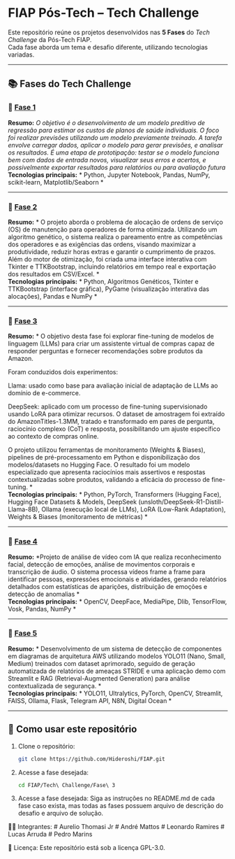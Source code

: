 # FIAP Pós-Tech – Tech Challenge

Este repositório reúne os projetos desenvolvidos nas **5 Fases** do *Tech Challenge* da Pós-Tech FIAP.  
Cada fase aborda um tema e desafio diferente, utilizando tecnologias variadas.

---

## 📚 Fases do Tech Challenge

### 🔹 [Fase 1](Tech%20Challenge/Fase%201)
**Resumo:** *O objetivo é o desenvolvimento de um modelo preditivo de regressão para estimar os custos de planos de saúde individuais. O foco foi realizar previsões utilizando um modelo previamente treinado. A tarefa envolve carregar dados, aplicar o modelo para gerar previsões, e analisar os resultados. É uma etapa de prototipação: testar se o modelo funciona bem com dados de entrada novos, visualizar seus erros e acertos, e possivelmente exportar resultados para relatórios ou para avaliação futura*  
**Tecnologias principais:** * Python, Jupyter Notebook, Pandas, NumPy, scikit-learn, Matplotlib/Seaborn *

---

### 🔹 [Fase 2](Tech%20Challenge/Fase%202)
**Resumo:** * O projeto aborda o problema de alocação de ordens de serviço (OS) de manutenção para operadores de forma otimizada. Utilizando um algoritmo genético, o sistema realiza o pareamento entre as competências dos operadores e as exigências das ordens, visando maximizar a produtividade, reduzir horas extras e garantir o cumprimento de prazos. Além do motor de otimização, foi criada uma interface interativa com Tkinter e TTKBootstrap, incluindo relatórios em tempo real e exportação dos resultados em CSV/Excel. *  
**Tecnologias principais:** * Python, Algoritmos Genéticos, Tkinter e TTKBootstrap (interface gráfica), PyGame (visualização interativa das alocações), Pandas e NumPy *

---

### 🔹 [Fase 3](Tech%20Challenge/Fase%203)
**Resumo:** * O objetivo desta fase foi explorar fine-tuning de modelos de linguagem (LLMs) para criar um assistente virtual de compras capaz de responder perguntas e fornecer recomendações sobre produtos da Amazon.

Foram conduzidos dois experimentos:

Llama: usado como base para avaliação inicial de adaptação de LLMs ao domínio de e-commerce.

DeepSeek: aplicado com um processo de fine-tuning supervisionado usando LoRA para otimizar recursos. O dataset de amostragem foi extraído do AmazonTitles-1.3MM, tratado e transformado em pares de pergunta, raciocínio complexo (CoT) e resposta, possibilitando um ajuste específico ao contexto de compras online.

O projeto utilizou ferramentas de monitoramento (Weights & Biases), pipelines de pré-processamento em Python e disponibilização dos modelos/datasets no Hugging Face. O resultado foi um modelo especializado que apresenta raciocínios mais assertivos e respostas contextualizadas sobre produtos, validando a eficácia do processo de fine-tuning. *  
**Tecnologias principais:** * Python, PyTorch, Transformers (Hugging Face), Hugging Face Datasets & Models, DeepSeek (unsloth/DeepSeek-R1-Distill-Llama-8B), Ollama (execução local de LLMs), LoRA (Low-Rank Adaptation), Weights & Biases (monitoramento de métricas) *

---

### 🔹 [Fase 4](Tech%20Challenge/Fase%204)
**Resumo:** *Projeto de análise de vídeo com IA que realiza reconhecimento facial, detecção de emoções, análise de movimentos corporais e transcrição de áudio. O sistema processa vídeos frame a frame para identificar pessoas, expressões emocionais e atividades, gerando relatórios detalhados com estatísticas de aparições, distribuição de emoções e detecção de anomalias *  
**Tecnologias principais:** * OpenCV, DeepFace, MediaPipe, Dlib, TensorFlow, Vosk, Pandas, NumPy *

---

### 🔹 [Fase 5](Tech%20Challenge/Fase%205)
**Resumo:** * Desenvolvimento de um sistema de detecção de componentes em diagramas de arquitetura AWS utilizando modelos YOLO11 (Nano, Small, Medium) treinados com dataset aprimorado, seguido de geração automatizada de relatórios de ameaças STRIDE e uma aplicação demo com Streamlit e RAG (Retrieval-Augmented Generation) para análise contextualizada de segurança. *  
**Tecnologias principais:** * YOLO11, Ultralytics, PyTorch, OpenCV, Streamlit, FAISS, Ollama, Flask, Telegram API, N8N, Digital Ocean *

---

## 🚀 Como usar este repositório

1. Clone o repositório:
   ```bash
   git clone https://github.com/Hideroshi/FIAP.git

2. Acesse a fase desejada:
    ```bash
    cd FIAP/Tech\ Challenge/Fase\ 3

2. Acesse a fase desejada:
    Siga as instruções no README.md de cada fase caso exista, mas todas as fases possuem arquivo de descrição do desafio e arquivo de solução.

👨‍💻 Integrantes:
    # Aurelio Thomasi Jr
    # André Mattos
    # Leonardo Ramires
    # Lucas Arruda
    # Pedro Marins


📄 Licença:
    Este repositório está sob a licença GPL-3.0.

